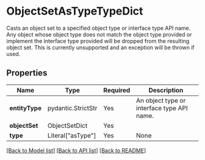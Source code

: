 # ObjectSetAsTypeTypeDict

Casts an object set to a specified object type or interface type API name. Any object whose object type does 
not match the object type provided or implement the interface type provided will be dropped from the resulting 
object set. This is currently unsupported and an exception will be thrown if used.


## Properties
| Name | Type | Required | Description |
| ------------ | ------------- | ------------- | ------------- |
**entityType** | pydantic.StrictStr | Yes | An object type or interface type API name.  |
**objectSet** | ObjectSetDict | Yes |  |
**type** | Literal["asType"] | Yes | None |


[[Back to Model list]](../../../../README.md#models-v2-link) [[Back to API list]](../../../../README.md#apis-v2-link) [[Back to README]](../../../../README.md)
